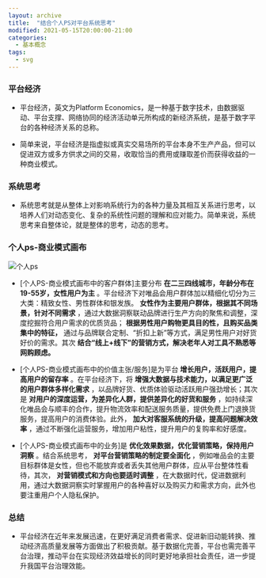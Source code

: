 ```yaml
---
layout: archive
title:  "结合个人PS对平台系统思考"
modified: 2021-05-15T20:00:00-21:00
categories: 
  - 基本概念
tags:
  - svg
---
```


### 平台经济

- 平台经济，英文为Platform Economics，是一种基于数字技术，由数据驱动、平台支撑、网络协同的经济活动单元所构成的新经济系统，是基于数字平台的各种经济关系的总称。

- 简单来说，平台经济是指虚拟或真实交易场所的平台本身不生产产品，但可以促进双方或多方供求之间的交易，收取恰当的费用或赚取差价而获得收益的一种商业模式。

### 系统思考

- 系统思考就是从整体上对影响系统行为的各种力量及其相互关系进行思考，以培养人们对动态变化、复杂的系统性问题的理解和应对能力。简单来说，系统思考来自整体论，就是整体的思考，动态的思考。
### 个人ps-商业模式画布

![个人ps](https://i.loli.net/2021/05/15/eO2LhZ781Ydjwyo.png)

- [个人PS-商业模式画布中的客户群体]主要分布 **在二三四线城市，年龄分布在19-55岁，女性用户为主** 。平台经济下对唯品会用户群体加以精细化切分为三大类：精致女性、男性群体和银发族。 **女性作为主要用户群体，根据其不同场景，针对不同需求** ，通过大数据洞察联动品牌进行生产方向的聚焦和调整，深度挖掘符合用户需求的优质货品； **根据男性用户购物更具目的性，且购买品类集中的特征，** 通过与品牌联合定制、“折扣上新”等方式，满足男性用户对好货好价的需求。其次 **结合“线上+线下”的营销方式，解决老年人对工具不熟悉等网购顾虑。** 

- [个人PS-商业模式画布中的价值主张/服务]是为平台 **增长用户，活跃用户，提高用户的留存率** 。在平台经济下，将 **增强大数据与技术能力，以满足更广泛的用户群体多样化需求** ，以品牌好货、优质体验驱动活跃用户强劲增长；其次是 **对用户的深度运营，为差异化人群，提供差异化的好货和服务** ，如持续深化唯品会与顺丰的合作，提升物流效率和配送服务质量，提供免费上门退换货服务，提高用户的消费体验。此外， **加大对客服系统的升级，提高问题解决效率** ，通过不断强化运营服务，增加用户粘性，提升用户的复购率和好感度。

- [个人PS-商业模式画布中的业务]是 **优化效果数据，优化营销策略，保持用户洞察** 。结合系统思考， **对平台营销策略的制定要全面化** ，例如唯品会的主要目标群体是女性，但也不能放弃或者丢失其他用户群体，应从平台整体性看待，其次， **对营销模式和方向也要适时调整** ，在大数据时代，促进数据利用，通过大数据洞察实时掌握用户的各种喜好以及购买力和需求方向，此外也要注重用户个人隐私保护。

### 总结
- 平台经济在近年来发展迅速，在更好满足消费者需求、促进新旧动能转换、推动经济高质量发展等方面做出了积极贡献。基于数据化完善，平台也需完善平台治理，推动平台在实现经济效益增长的同时更好地承担社会责任，进一步提升我国平台治理效能。


